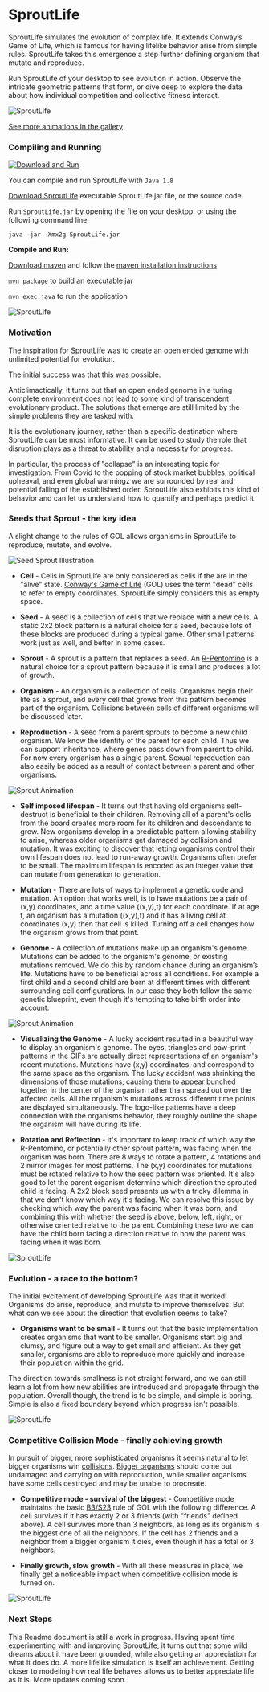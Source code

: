 # SproutLife

SproutLife simulates the evolution of complex life. It extends Conway’s Game of Life, which is famous for having lifelike behavior arise from simple rules. SproutLife takes this emergence a step further defining organism that mutate and reproduce.

Run SproutLife of your desktop to see evolution in action. Observe the intricate geometric patterns that form, or dive deep to explore the data about how individual competition and collective fitness interact.

![SproutLife](https://github.com/ShprAlex/SproutLife/blob/gallery/SproutLife%202019-11-13%20zig%20swimmers.gif)

[See more animations in the gallery](https://github.com/ShprAlex/SproutLife/tree/master/gallery)

### Compiling and Running

[![Download and Run](https://github.com/ShprAlex/SproutLife/blob/master/resources/images/download.png)](https://github.com/ShprAlex/SproutLife/releases)

You can compile and run SproutLife with `Java 1.8`

[Download SproutLife](https://github.com/ShprAlex/SproutLife/releases) executable SproutLife.jar file, or the source code.

Run `SproutLife.jar` by opening the file on your desktop, or using the following command line:

 `java -jar -Xmx2g SproutLife.jar`

**Compile and Run:**

[Download maven](https://maven.apache.org/download.cgi) and follow the [maven installation instructions](https://maven.apache.org/install.html)

`mvn package` to build an executable jar

`mvn exec:java` to run the application

![SproutLife](https://github.com/ShprAlex/SproutLife/blob/gallery/SproutLife%202019-10-27e.gif)

### Motivation

The inspiration for SproutLife was to create an open ended genome with unlimited potential for evolution.

The initial success was that this was possible.

Anticlimactically, it turns out that an open ended genome in a turing complete environment does not lead to some kind of transcendent evolutionary product. The solutions that emerge are still limited by the simple problems they are tasked with.

It is the evolutionary journey, rather than a specific destination where SproutLife can be most informative. It can be used to study the role that disruption plays as a threat to stability and a necessity for progress.

In particular, the process of "collapse" is an interesting topic for investigation. From Covid to the popping of stock market bubbles, political upheaval, and even global warmingz we are surrounded by real and potential falling of the established order. SproutLife also exhibits this kind of behavior and can let us understand how to quantify and perhaps predict it.

### Seeds that Sprout - the key idea

A slight change to the rules of GOL allows organisms in SproutLife to reproduce, mutate, and evolve.

![Seed Sprout Illustration](https://github.com/ShprAlex/SproutLife/blob/gallery/SeedSproutIllustration.png)

- **Cell** - Cells in SproutLife are only considered as cells if the are in the "alive" state. [Conway's Game of Life](https://en.wikipedia.org/wiki/Conway%27s_Game_of_Life) (GOL) uses the term "dead" cells to refer to empty coordinates. SproutLife simply considers this as empty space.

- **Seed** - A seed is a collection of cells that we replace with a new cells. A static 2x2 block pattern is a natural choice for a seed, because lots of these blocks are produced during a typical game. Other small patterns work just as well, and better in some cases.

- **Sprout** - A sprout is a pattern that replaces a seed. An [R-Pentomino](https://www.youtube.com/watch?v=bTPN3spiq1I) is a natural choice for a sprout pattern because it is small and produces a lot of growth.

- **Organism** - An organism is a collection of cells. Organisms begin their life as a sprout, and every cell that grows from this pattern becomes part of the organism. Collisions between cells of different organisms will be discussed later.

- **Reproduction** - A seed from a parent sprouts to become a new child organism. We know the identity of the parent for each child. Thus we can support inheritance, where genes pass down from parent to child. For now every organism has a single parent. Sexual reproduction can also easily be added as a result of contact between a parent and other organisms.

![Sprout Animation](https://github.com/ShprAlex/SproutLife/blob/gallery/SproutAnimation.gif)

- **Self imposed lifespan** - It turns out that having old organisms self-destruct is beneficial to their children. Removing all of a parent's cells from the board creates more room for its children and descendants to grow. New organisms develop in a predictable pattern allowing stability to arise, whereas older organisms get damaged by collision and mutation. It was exciting to discover that letting organisms control their own lifespan does not lead to run-away growth. Organisms often prefer to be small. The maximum lifespan is encoded as an integer value that can mutate from generation to generation.

- **Mutation** - There are lots of ways to implement a genetic code and mutation. An option that works well, is to have mutations be a pair of (x,y) coordinates, and a time value ((x,y),t) for each coordinate. If at age t, an organism has a mutation ((x,y),t) and it has a living cell at coordinates (x,y) then that cell is killed. Turning off a cell changes how the organism grows from that point.

- **Genome** - A collection of mutations make up an organism's genome. Mutations can be added to the organism's genome, or existing mutations removed. We do this by random chance during an organism’s life. Mutations have to be beneficial across all conditions. For example a first child and a second child are born at different times with different surrounding cell configurations. In our case they both follow the same genetic blueprint, even though it's tempting to take birth order into account.

![Sprout Animation](https://github.com/ShprAlex/SproutLife/blob/gallery/SproutLife%202016-01-29zb.gif)

- **Visualizing the Genome** - A lucky accident resulted in a beautiful way to display an organism's genome. The eyes, triangles and paw-print patterns in the GIFs are actually direct representations of an organism's recent mutations. Mutations have (x,y) coordinates, and correspond to the same space as the organism. The lucky accident was shrinking the dimensions of those mutations, causing them to appear bunched together in the center of the organism rather than spread out over the affected cells. All the organism's mutations across different time points are displayed simultaneously. The logo-like patterns have a deep connection with the organisms behavior, they roughly outline the shape the organism will have during its life.
 
- **Rotation and Reflection** - It's important to keep track of which way the R-Pentomino, or potentially other sprout pattern, was facing when the organism was born. There are 8 ways to rotate a pattern, 4 rotations and 2 mirror images for most patterns. The (x,y) coordinates for mutations must be rotated relative to how the seed pattern was oriented. It's also good to let the parent organism determine which direction the sprouted child is facing. A 2x2 block seed presents us with a tricky dilemma in that we don't know which way it's facing. We can resolve this issue by checking which way the parent was facing when it was born, and combining this with whether the seed is above, below, left, right, or otherwise oriented relative to the parent. Combining these two we can have the child born facing a direction relative to how the parent was facing when it was born.
 
![SproutLife](https://github.com/ShprAlex/SproutLife/blob/gallery/SproutLife%202016-01-29a.gif)

### Evolution - a race to the bottom?

The initial excitement of developing SproutLife was that it worked! Organisms do arise, reproduce, and mutate to improve themselves. But what can we see about the direction that evolution seems to take?

- **Organisms want to be small** - It turns out that the basic implementation creates organisms that want to be smaller. Organisms start big and clumsy, and figure out a way to get small and efficient. As they get smaller, organisms are able to reproduce more quickly and increase their population within the grid.

The direction towards smallness is not straight forward, and we can still learn a lot from how new abilities are introduced and propagate through the population. Overall though, the trend is to be simple, and simple is boring. Simple is also a fixed boundary beyond which progress isn't possible.

![SproutLife](https://github.com/ShprAlex/SproutLife/blob/gallery/SproutLife%202016-01-27t.gif)

### Competitive Collision Mode - finally achieving growth

In pursuit of bigger, more sophisticated organisms it seems natural to let bigger organisms win [collisions](https://github.com/ShprAlex/SproutLife/wiki/Collisions). [Bigger organisms](https://github.com/ShprAlex/SproutLife/wiki/Competitive-Mode) should come out undamaged and carrying on with reproduction, while smaller organisms have some cells destroyed and may be unable to procreate.

- **Competitive mode - survival of the biggest** - Competitive mode maintains the basic [B3/S23](https://en.wikipedia.org/wiki/Life-like_cellular_automaton) rule of GOL with the following difference. A cell survives if it has exactly 2 or 3 friends (with "friends" defined above). A cell survives more than 3 neighbors, as long as its organism is the biggest one of all the neighbors. If the cell has 2 friends and a neighbor from a bigger organism it dies, even though it has a total or 3 neighbors.

- **Finally growth, slow growth** - With all these measures in place, we finally get a noticeable impact when competitive collision mode is turned on.

![SproutLife](https://github.com/ShprAlex/SproutLife/blob/gallery/SproutLife%202019-11-14%20blue%20luminescence.gif)

### Next Steps

This Readme document is still a work in progress. Having spent time experimenting with and improving SproutLife, it turns out that some wild dreams about it have been grounded, while also getting an appreciation for what it does do. A more lifelike simulation is itself an achievement. Getting closer to modeling how real life behaves allows us to better appreciate life as it is. More updates coming soon.

